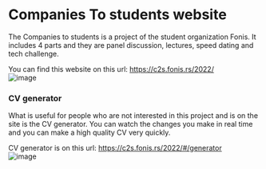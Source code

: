 <h1>Companies To students website</h1>

<p>The Companies to students is a project of the student organization Fonis. It includes 4 parts and they are panel discussion, lectures, speed dating and tech challenge.</p>

<span>You can find this website on this url: </span> https://c2s.fonis.rs/2022/ 
<br>
![image](https://user-images.githubusercontent.com/53167193/169651556-c41fa6e9-283f-4020-b7a4-9120004cf25f.png)

<h3>CV generator</h3>

<p>What is useful for people who are not interested in this project and is on the site is the CV generator. You can watch the changes you make in real time and you can make a high quality CV very quickly.</p>

<span>CV generator is on this url: </span> https://c2s.fonis.rs/2022/#/generator
<br>
![image](https://user-images.githubusercontent.com/53167193/169651589-c73fcaf5-ba21-4ab3-8380-31e8138fe96c.png)

